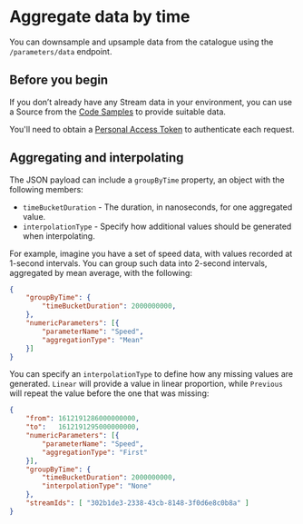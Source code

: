 # Aggregate data by time

You can downsample and upsample data from the catalogue using the `/parameters/data` endpoint.

## Before you begin

If you don’t already have any Stream data in your environment, you can use a Source from the [Code Samples](../../platform/samples/samples.md) to provide suitable data.

You'll need to obtain a [Personal Access Token](authenticate.md) to authenticate each request.

## Aggregating and interpolating

The JSON payload can include a `groupByTime` property, an object with the following members:

* `timeBucketDuration` - The duration, in nanoseconds, for one aggregated value.
* `interpolationType`  - Specify how additional values should be generated when interpolating.

For example, imagine you have a set of speed data, with values recorded at 1-second intervals. You can group such data into 2-second intervals, aggregated by mean average, with the following:

```json
{
    "groupByTime": {
        "timeBucketDuration": 2000000000,
    },
    "numericParameters": [{
        "parameterName": "Speed",
        "aggregationType": "Mean"
    }]
}
```

You can specify an `interpolationType` to define how any missing values are generated. `Linear` will provide a value in linear proportion, while `Previous` will repeat the value before the one that was missing:

```json
{
    "from": 1612191286000000000,
    "to":   1612191295000000000,
    "numericParameters": [{
        "parameterName": "Speed",
        "aggregationType": "First"
    }],
    "groupByTime": {
        "timeBucketDuration": 2000000000,
        "interpolationType": "None"
    },
    "streamIds": [ "302b1de3-2338-43cb-8148-3f0d6e8c0b8a" ]
}
```
